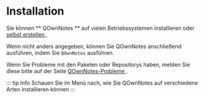 # Installation

Sie können ** QOwnNotes ** auf vielen Betriebssystemen installieren oder [ selbst erstellen ](building.md).

Wenn nicht anders angegeben, können Sie QOwnNotes anschließend ausführen, indem Sie ` QOwnNotes ` ausführen.

Wenn Sie Probleme mit den Paketen oder Repositorys haben, melden Sie diese bitte auf der Seite [QOwnNotes-Probleme ](https://github.com/pbek/QOwnNotes/issues).

::: tip Info
Schauen Sie im Menü nach, wie Sie QOwnNotes auf verschiedene Arten installieren können
:::

